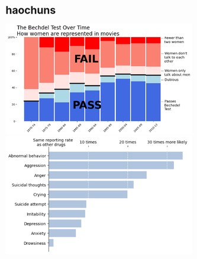 # haochuns

 <img src="problem1.png" alt="text describing the visualization"> 
  
 <img src="problem2.png" alt="text describing the visualization"> 
